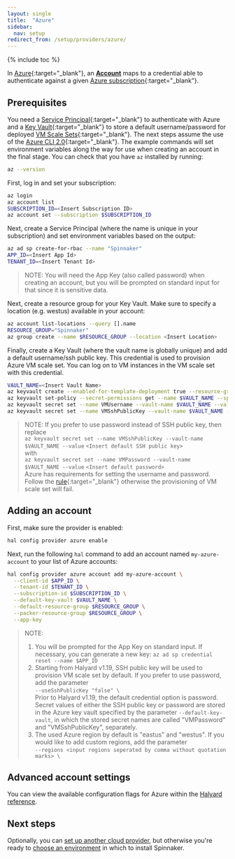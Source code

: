 ```yaml
---
layout: single
title:  "Azure"
sidebar:
  nav: setup
redirect_from: /setup/providers/azure/
---
```


{% include toc %}

In [Azure](https://azure.microsoft.com/){:target="\_blank"}, an
[__Account__](/concepts/providers/#accounts) maps to a credential able to
authenticate against a given [Azure subscription](https://azure.microsoft.com/free/){:target="\_blank"}.

## Prerequisites

You need a [Service Principal](https://docs.microsoft.com/cli/azure/create-an-azure-service-principal-azure-cli){:target="\_blank"}
to authenticate with Azure and a [Key Vault](https://azure.microsoft.com/services/key-vault/){:target="\_blank"}
to store a default username/password for deployed [VM Scale Sets](https://docs.microsoft.com/azure/virtual-machine-scale-sets/virtual-machine-scale-sets-overview){:target="\_blank"}.
The next steps assume the use of the [Azure CLI 2.0](https://docs.microsoft.com/cli/azure/install-azure-cli){:target="\_blank"}.
The example commands will set environment variables along the way for use when
creating an account in the final stage. You can check that you have `az` installed by running:

```bash
az --version
```

First, log in and set your subscription:

```bash
az login
az account list
SUBSCRIPTION_ID=<Insert Subscription ID>
az account set --subscription $SUBSCRIPTION_ID
```

Next, create a Service Principal (where the name is unique in your subscription) and set environment variables based on the output:

```bash
az ad sp create-for-rbac --name "Spinnaker"
APP_ID=<Insert App Id>
TENANT_ID=<Insert Tenant Id>
```

> NOTE: You will need the App Key (also called password) when creating an account, but you will be prompted on standard input for that since it is sensitive data.

Next, create a resource group for your Key Vault. Make sure to specify a location (e.g. westus) available in your account:

```bash
az account list-locations --query [].name
RESOURCE_GROUP="Spinnaker"
az group create --name $RESOURCE_GROUP --location <Insert Location>
```

Finally, create a Key Vault (where the vault name is globally unique) and add a default username/ssh public key. This credential is used to provision Azure VM scale set. You can log on to VM instances in the VM scale set with this credential.

```bash
VAULT_NAME=<Insert Vault Name>
az keyvault create --enabled-for-template-deployment true --resource-group $RESOURCE_GROUP --name $VAULT_NAME
az keyvault set-policy --secret-permissions get --name $VAULT_NAME --spn $APP_ID
az keyvault secret set --name VMUsername --vault-name $VAULT_NAME --value <Insert default username>
az keyvault secret set --name VMSshPublicKey --vault-name $VAULT_NAME --value <Insert default SSH public key>
```

> NOTE: If you prefer to use password instead of SSH public key, then replace<br/>
`az keyvault secret set --name VMSshPublicKey --vault-name $VAULT_NAME --value` `<Insert default SSH public key>`<br/>
with<br/>
`az keyvault secret set --name VMPassword --vault-name $VAULT_NAME --value` `<Insert default password>`<br/>
Azure has requirements for setting the username and password. Follow the [rule](https://docs.microsoft.com/en-us/azure/virtual-machines/windows/faq#what-are-the-username-requirements-when-creating-a-vm){:target="\_blank"} otherwise the provisioning of VM scale set will fail.

## Adding an account

First, make sure the provider is enabled:

```bash
hal config provider azure enable
```

Next, run the following `hal` command to add an account named `my-azure-account` to your list of Azure accounts:

```bash
hal config provider azure account add my-azure-account \
  --client-id $APP_ID \
  --tenant-id $TENANT_ID \
  --subscription-id $SUBSCRIPTION_ID \
  --default-key-vault $VAULT_NAME \
  --default-resource-group $RESOURCE_GROUP \
  --packer-resource-group $RESOURCE_GROUP \
  --app-key
```

> NOTE:
> 1. You will be prompted for the App Key on standard input. If necessary,
you can generate a new key: `az ad sp credential reset --name $APP_ID`<br/>
> 2. Starting from Halyard v1.19, SSH public key will be used to provision VM scale set by default. If you prefer to use password, add the parameter<br/>
`--useSshPublicKey "false" \`<br/>
Prior to Halyard v1.19, the default credential option is password.<br/>
Secret values of either the SSH public key or password are stored in the Azure key vault specified by the parameter `--default-key-vault`, in which the stored secret names are called "VMPassword" and "VMSshPublicKey", separately.<br/>
> 3. The used Azure region by default is "eastus" and "westus". If you would like to add custom regions, add the parameter<br/>
`--regions <input regions seperated by comma without quotation marks> \`

## Advanced account settings

You can view the available configuration flags for Azure within the
[Halyard reference](/reference/halyard/commands#hal-config-provider-azure-account-add).

## Next steps

Optionally, you can [set up another cloud provider](/setup/install/providers/),
but otherwise you're ready to [choose an environment](/setup/install/environment/)
in which to install Spinnaker.
